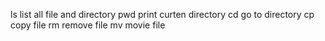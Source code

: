 ls list all file and directory
pwd print curten directory 
cd go to directory
cp copy file 
rm remove file
mv movie file

